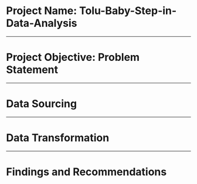 # Project Name: Tolu-Baby-Step-in-Data-Analysis


---
# Project Objective: Problem Statement



---
# Data Sourcing



---
# Data Transformation 



---
# Findings and Recommendations 

